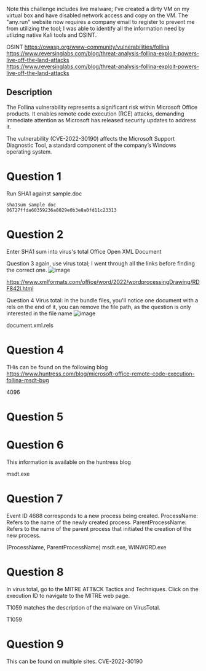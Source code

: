 Note this challenge includes live malware; I've created a dirty VM on my virtual box and have disabled network access and copy on the VM. The "any.run" website now requires a company email to register to prevent me from utilizing the tool; I was able to identify all the information need by utlizing native Kali tools and OSINT. 

OSINT
https://owasp.org/www-community/vulnerabilities/follina </br> 
https://www.reversinglabs.com/blog/threat-analysis-follina-exploit-powers-live-off-the-land-attacks  </br>
https://www.reversinglabs.com/blog/threat-analysis-follina-exploit-powers-live-off-the-land-attacks </br>

## Description
The Follina vulnerability represents a significant risk within Microsoft Office products. It enables remote code execution (RCE) attacks, demanding immediate attention as Microsoft has released security updates to address it. 

The vulnerability (CVE-2022-30190) affects the Microsoft Support Diagnostic Tool, a standard component of the company’s Windows operating system.

# Question 1
Run SHA1 against sample.doc
```
sha1sum sample doc
06727ffda60359236a8029e0b3e8a0fd11c23313
```


# Question 2
Enter SHA1 sum into virus's total
Office Open XML Document 


Question 3
again, use virus total; I went through all the links before finding the correct one.
![image](https://github.com/Shawn-Nichol/BlueTeam/assets/30714313/b3e9f32a-c6d8-44ef-a3c5-6a780ff3a469)

https://www.xmlformats.com/office/word/2022/wordprocessingDrawing/RDF842l.html

Question 4
Virus total: in the bundle files, you'll notice one document with a rels on the end of it, you can remove the file path, as the question is only interested in the file name
![image](https://github.com/Shawn-Nichol/BlueTeam/assets/30714313/76b5e9f1-cc96-48e2-90b8-5bd5c5864017)

document.xml.rels

# Question 4
THis can be found on the following blog
https://www.huntress.com/blog/microsoft-office-remote-code-execution-follina-msdt-bug

4096

# Question 5


# Question 6
 This information is available on the huntress blog
 
 msdt.exe

# Question 7
Event ID 4688 corresponds to a new process being created. 
ProcessName: Refers to the name of the newly created process. 
ParentProcessName: Refers to the name of the parent process that initiated the creation of the new process.

(ProcessName, ParentProcessName)
msdt.exe, WINWORD.exe

# Question 8
In virus total, go to the MITRE ATT&CK Tactics and Techniques. Click on the execution ID to navigate to the MITRE web page. 

T1059 matches the description of the malware on VirusTotal. 

T1059

# Question 9
This can be found on multiple sites. 
CVE-2022-30190






